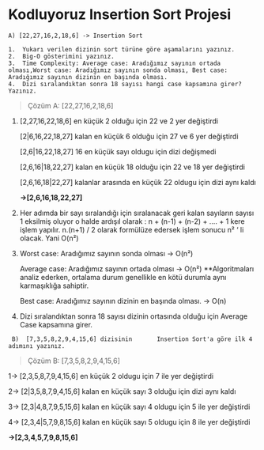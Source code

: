 # Kodluyoruz Insertion Sort Projesi
```
A) [22,27,16,2,18,6] -> Insertion Sort

1.	Yukarı verilen dizinin sort türüne göre aşamalarını yazınız.
2.	Big-O gösterimini yazınız.
3.	Time Complexity: Average case: Aradığımız sayının ortada olması,Worst case: Aradığımız sayının sonda olması, Best case: Aradığımız sayının dizinin en başında olması.
4.	Dizi sıralandıktan sonra 18 sayısı hangi case kapsamına girer? Yazınız.
```
> Çözüm A:    [22,27,16,2,18,6]
1.	[2,27,16,22,18,6]          en küçük 2 olduğu için 22 ve 2 yer değiştirdi 

    [2|6,16,22,18,27]  kalan en küçük 6 olduğu için 27 ve 6 yer değiştirdi

    [2,6|16,22,18,27] 16 en küçük sayı oldugu için dizi değişmedi

    [2,6,16|18,22,27] kalan en küçük 18 olduğu için 22 ve 18 yer değiştirdi

    [2,6,16,18|22,27]         kalanlar arasında en küçük 22 oldugu için dizi aynı kaldı

       **->[2,6,16,18,22,27]**

2.	Her adımda bir sayı sıralandığı için sıralanacak geri kalan sayıların sayısı 1 eksilmiş oluyor o halde ardışıl olarak :
  n + (n-1) + (n-2) + ….  + 1   kere işlem yapılır.  n.(n+1) / 2  olarak formülüze edersek işlem sonucu  n²  ‘ li olacak.   Yani O(n²) 

3. Worst case: Aradığımız sayının sonda olması   -> O(n²)

   Average case: Aradığımız sayının ortada olması -> O(n²)   **Algoritmaları analiz ederken, ortalama durum genellikle en kötü durumla aynı karmaşıklığa sahiptir. 

   Best case: Aradığımız sayının dizinin en başında olması. -> O(n)

4.	Dizi sıralandıktan sonra 18 sayısı dizinin ortasında olduğu için Average Case kapsamına girer.

```
 B)  [7,3,5,8,2,9,4,15,6] dizisinin       Insertion Sort'a göre ilk 4 adımını yazınız.
```
> Çözüm B: [7,3,5,8,2,9,4,15,6]

1-> [2,3,5,8,7,9,4,15,6]  en küçük 2 oldugu için 7 ile yer değiştirdi

2-> [2|3,5,8,7,9,4,15,6]  kalan en küçük sayı 3 olduğu için dizi aynı kaldı

3-> [2,3|4,8,7,9,5,15,6] kalan en küçük sayı 4 oldugu için 5 ile yer değiştirdi

4-> [2,3,4|5,7,9,8,15,6] kalan en küçük sayı 5 oldugu için 8 ile yer değiştirdi
 
  **->[2,3,4,5,7,9,8,15,6]**
